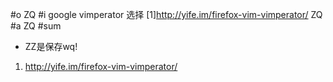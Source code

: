 #o
ZQ
#i
google vimperator 选择
[1]http://yife.im/firefox-vim-vimperator/
ZQ
#a
ZQ
#sum
- ZZ是保存wq!
1. http://yife.im/firefox-vim-vimperator/
